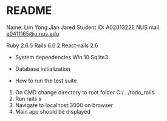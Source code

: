 # README

Name: Lim Yong Jian Jared 
Student ID: A0201322E 
NUS mail: e0411165@u.nus.edu

Ruby 2.6.5
Rails 6.0.2
React-rails 2.6

* System dependencies
Win 10
Sqlite3

* Database initialization

* How to run the test suite
1. On CMD change directory to root folder C:/.../todo_rails
2. Run rails s
3. Navigate to localhost:3000 on browser
4. Main app should be displayed 
